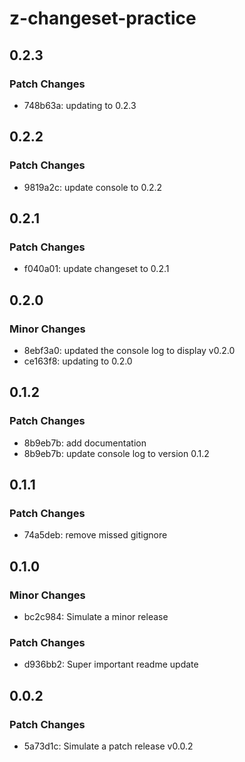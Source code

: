 # z-changeset-practice

## 0.2.3

### Patch Changes

- 748b63a: updating to 0.2.3

## 0.2.2

### Patch Changes

- 9819a2c: update console to 0.2.2

## 0.2.1

### Patch Changes

- f040a01: update changeset to 0.2.1

## 0.2.0

### Minor Changes

- 8ebf3a0: updated the console log to display v0.2.0
- ce163f8: updating to 0.2.0

## 0.1.2

### Patch Changes

- 8b9eb7b: add documentation
- 8b9eb7b: update console log to version 0.1.2

## 0.1.1

### Patch Changes

- 74a5deb: remove missed gitignore

## 0.1.0

### Minor Changes

- bc2c984: Simulate a minor release

### Patch Changes

- d936bb2: Super important readme update

## 0.0.2

### Patch Changes

- 5a73d1c: Simulate a patch release v0.0.2
